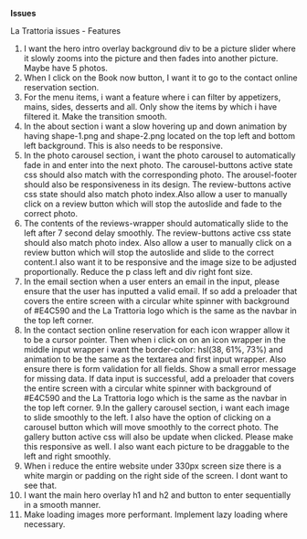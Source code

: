 **Issues**

La Trattoria issues - Features

1. I want the hero intro overlay background div to be a picture slider where it slowly zooms into the picture and then fades into another picture. Maybe have 5 photos.
2. When I click on the Book now button, I want it to go to the contact online reservation section.
3. For the menu items, i want a feature where i can filter by appetizers, mains, sides, desserts and all. Only show the items by which i have filtered it. Make the transition smooth.
4. In the about section i want a slow hovering up and down animation by having shape-1.png and shape-2.png located on the top left and bottom left background. This is also needs to be responsive.
5. In the photo carousel section, i want the photo carousel to automatically fade in and enter into the next photo. The carousel-buttons active state css should also match with the corresponding photo. The arousel-footer should also be responsiveness in its design. The review-buttons active css state should also match photo index.Also allow a user to manually click on a review button which will stop the autoslide and fade to the correct photo.
6. The contents of the reviews-wrapper should automatically slide to the left after 7 second delay smoothly. The review-buttons active css state should also match photo index. Also allow a user to manually click on a review button which will stop the autoslide and slide to the correct content.I also want it to be responsive and the image size to be adjusted proportionally. Reduce the p class left and div right font size.
7. In the email section when a user enters an email in the input, please ensure that the user has inputted a valid email. If so add a preloader that covers the entire screen with a circular white spinner with background of #E4C590 and the La Trattoria logo which is the same as the navbar in the top left corner.
8. In the contact section online reservation for each icon wrapper allow it to be a cursor pointer. Then when i click on on an icon wrapper in the middle input wrapper i want the border-color: hsl(38, 61%, 73%) and animation to be the same as the textarea and first input wrapper. Also ensure there is form validation for all fields. Show a small error message for missing data. If data input is successful, add a preloader that covers the entire screen with a circular white spinner with background of #E4C590 and the La Trattoria logo which is the same as the navbar in the top left corner.
   9.In the gallery carousel section, i want each image to slide smoothly to the left. I also have the option of clicking on a carousel button which will move smoothly to the correct photo. The gallery button active css will also be update when clicked. Please make this responsive as well. I also want each picture to be draggable to the left and right smoothly.
9. When i reduce the entire website under 330px screen size there is a white margin or padding on the right side of the screen. I dont want to see that.
10. I want the main hero overlay h1 and h2 and button to enter sequentially in a smooth manner.
11. Make loading images more performant. Implement lazy loading where necessary.
